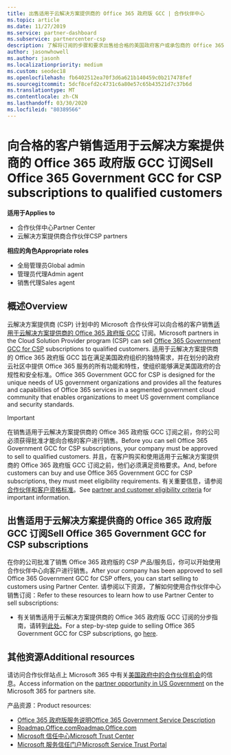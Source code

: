 ```yaml
---
title: 出售适用于云解决方案提供商的 Office 365 政府版 GCC | 合作伙伴中心
ms.topic: article
ms.date: 11/27/2019
ms.service: partner-dashboard
ms.subservice: partnercenter-csp
description: 了解将订阅的步骤和要求出售给合格的美国政府客户或承包商的 Office 365 政府版 GCC for CSP。
author: jasonwhowell
ms.author: jasonh
ms.localizationpriority: medium
ms.custom: seodec18
ms.openlocfilehash: fb6402512ea70f3d6a621b140459c0b217478fef
ms.sourcegitcommit: 5dcf8cefd2c4731c6a80e57c65b43521d7c37b6d
ms.translationtype: MT
ms.contentlocale: zh-CN
ms.lasthandoff: 03/30/2020
ms.locfileid: "80389566"
---
```

# <a name="sell-office-365-government-gcc-for-csp-subscriptions-to-qualified-customers"></a><span data-ttu-id="4f9d6-103">向合格的客户销售适用于云解决方案提供商的 Office 365 政府版 GCC 订阅</span><span class="sxs-lookup"><span data-stu-id="4f9d6-103">Sell Office 365 Government GCC for CSP subscriptions to qualified customers</span></span>

<span data-ttu-id="4f9d6-104">**适用于**</span><span class="sxs-lookup"><span data-stu-id="4f9d6-104">**Applies to**</span></span>

-  <span data-ttu-id="4f9d6-105">合作伙伴中心</span><span class="sxs-lookup"><span data-stu-id="4f9d6-105">Partner Center</span></span>
-  <span data-ttu-id="4f9d6-106">云解决方案提供商合作伙伴</span><span class="sxs-lookup"><span data-stu-id="4f9d6-106">CSP partners</span></span>

<span data-ttu-id="4f9d6-107">**相应的角色**</span><span class="sxs-lookup"><span data-stu-id="4f9d6-107">**Appropriate roles**</span></span>

- <span data-ttu-id="4f9d6-108">全局管理员</span><span class="sxs-lookup"><span data-stu-id="4f9d6-108">Global admin</span></span>
- <span data-ttu-id="4f9d6-109">管理员代理</span><span class="sxs-lookup"><span data-stu-id="4f9d6-109">Admin agent</span></span>
- <span data-ttu-id="4f9d6-110">销售代理</span><span class="sxs-lookup"><span data-stu-id="4f9d6-110">Sales agent</span></span>

## <a name="overview"></a><span data-ttu-id="4f9d6-111">概述</span><span class="sxs-lookup"><span data-stu-id="4f9d6-111">Overview</span></span>

<span data-ttu-id="4f9d6-112">云解决方案提供商 (CSP) 计划中的 Microsoft 合作伙伴可以向合格的客户销售[适用于云解决方案提供商的 Office 365 政府版 GCC](https://www.microsoft.com/microsoft-365/partners/governmentforCSP) 订阅。</span><span class="sxs-lookup"><span data-stu-id="4f9d6-112">Microsoft partners in the Cloud Solution Provider program (CSP) can sell [Office 365 Government GCC for CSP](https://www.microsoft.com/microsoft-365/partners/governmentforCSP) subscriptions to qualified customers.</span></span> <span data-ttu-id="4f9d6-113">适用于云解决方案提供商的 Office 365 政府版 GCC 旨在满足美国政府组织的独特需求，并在划分的政府云社区中提供 Office 365 服务的所有功能和特性，使组织能够满足美国政府的合规性和安全标准。</span><span class="sxs-lookup"><span data-stu-id="4f9d6-113">Office 365 Government GCC for CSP is designed for the unique needs of US government organizations and provides all the features and capabilities of Office 365 services in a segmented government cloud community that enables organizations to meet US government compliance and security standards.</span></span> 

>[!IMPORTANT] 
><span data-ttu-id="4f9d6-114">在销售适用于云解决方案提供商的 Office 365 政府版 GCC 订阅之前，你的公司必须获得批准才能向合格的客户进行销售。</span><span class="sxs-lookup"><span data-stu-id="4f9d6-114">Before you can sell Office 365 Government GCC for CSP subscriptions, your company must be approved to sell to qualified customers.</span></span> <span data-ttu-id="4f9d6-115">并且，在客户购买和使用适用于云解决方案提供商的 Office 365 政府版 GCC 订阅之前，他们必须满足资格要求。</span><span class="sxs-lookup"><span data-stu-id="4f9d6-115">And, before customers can buy and use Office 365 Government GCC for CSP subscriptions, they must meet eligibility requirements.</span></span> <span data-ttu-id="4f9d6-116">有关重要信息，请参阅[合作伙伴和客户资格标准](csp-gcc-validate.md)。</span><span class="sxs-lookup"><span data-stu-id="4f9d6-116">See [partner and customer eligibility criteria](csp-gcc-validate.md) for important information.</span></span>


## <a name="sell-office-365-government-gcc-for-csp-subscriptions"></a><span data-ttu-id="4f9d6-117">出售适用于云解决方案提供商的 Office 365 政府版 GCC 订阅</span><span class="sxs-lookup"><span data-stu-id="4f9d6-117">Sell Office 365 Government GCC for CSP subscriptions</span></span>

<span data-ttu-id="4f9d6-118">在你的公司批准了销售 Office 365 政府版的 CSP 产品/服务后，你可以开始使用合作伙伴中心向客户进行销售。</span><span class="sxs-lookup"><span data-stu-id="4f9d6-118">After your company has been approved to sell Office 365 Government GCC for CSP offers, you can start selling to customers using Partner Center.</span></span> <span data-ttu-id="4f9d6-119">请参阅以下资源，了解如何使用合作伙伴中心销售订阅：</span><span class="sxs-lookup"><span data-stu-id="4f9d6-119">Refer to these resources to learn how to use Partner Center to sell subscriptions:</span></span> 

-   <span data-ttu-id="4f9d6-120">有关销售适用于云解决方案提供商的 Office 365 政府版 GCC 订阅的分步指南，请转到[此处](https://go.microsoft.com/fwlink/?linkid=2007323)。</span><span class="sxs-lookup"><span data-stu-id="4f9d6-120">For a step-by-step guide to selling Office 365 Government GCC for CSP subscriptions, go [here](https://go.microsoft.com/fwlink/?linkid=2007323).</span></span>  


## <a name="additional-resources"></a><span data-ttu-id="4f9d6-121">其他资源</span><span class="sxs-lookup"><span data-stu-id="4f9d6-121">Additional resources</span></span>

<span data-ttu-id="4f9d6-122">请访问合作伙伴站点上 Microsoft 365 中有关[美国政府中的合作伙伴机会](https://www.microsoft.com/microsoft-365/partners/governmentforCSP)的信息。</span><span class="sxs-lookup"><span data-stu-id="4f9d6-122">Access information on the [partner opportunity in US Government](https://www.microsoft.com/microsoft-365/partners/governmentforCSP) on the Microsoft 365 for partners site.</span></span>

<span data-ttu-id="4f9d6-123">产品资源：</span><span class="sxs-lookup"><span data-stu-id="4f9d6-123">Product resources:</span></span>

- [<span data-ttu-id="4f9d6-124">Office 365 政府版服务说明</span><span class="sxs-lookup"><span data-stu-id="4f9d6-124">Office 365 Government Service Description</span></span>](https://technet.microsoft.com/library/mt774581.aspx)
- [<span data-ttu-id="4f9d6-125">Roadmap.Office.com</span><span class="sxs-lookup"><span data-stu-id="4f9d6-125">Roadmap.Office.com</span></span>](https://products.office.com/business/office-365-roadmap)
- [<span data-ttu-id="4f9d6-126">Microsoft 信任中心</span><span class="sxs-lookup"><span data-stu-id="4f9d6-126">Microsoft Trust Center</span></span>](https://www.microsoft.com/TrustCenter/)
- [<span data-ttu-id="4f9d6-127">Microsoft 服务信任门户</span><span class="sxs-lookup"><span data-stu-id="4f9d6-127">Microsoft Service Trust Portal</span></span>](https://aka.ms/STP)

